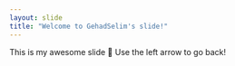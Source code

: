 ```yaml
---
layout: slide
title: "Welcome to GehadSelim's slide!"
---
```

This is my awesome slide 🎉
Use the left arrow to go back!
